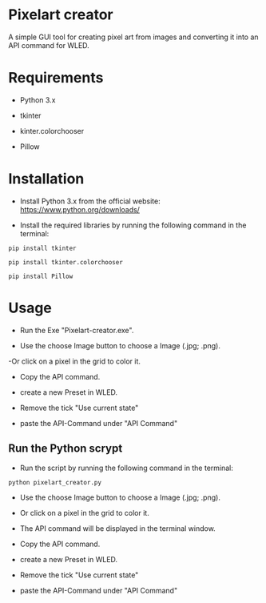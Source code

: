 # Pixelart creator

A simple GUI tool for creating pixel art from images and converting it into an API command for WLED.

# Requirements

- Python 3.x

- tkinter

- kinter.colorchooser

- Pillow


# Installation

- Install Python 3.x from the official website: https://www.python.org/downloads/

- Install the required libraries by running the following command in the terminal:

```pip install tkinter```

```pip install tkinter.colorchooser```

```pip install Pillow```

# Usage

- Run the Exe "Pixelart-creator.exe".

- Use the choose Image button to choose a Image (.jpg; .png).

-Or click on a pixel in the grid to color it.

- Copy the API command.

- create a new Preset in WLED.

- Remove the tick "Use current state"

- paste the API-Command under "API Command"

## Run the Python scrypt
  
- Run the script by running the following command in the terminal:
  
```python pixelart_creator.py```
  
- Use the choose Image button to choose a Image (.jpg; .png).
  
- Or click on a pixel in the grid to color it.
  
- The API command will be displayed in the terminal window.
  
- Copy the API command.

- create a new Preset in WLED.

- Remove the tick "Use current state"

- paste the API-Command under "API Command"
